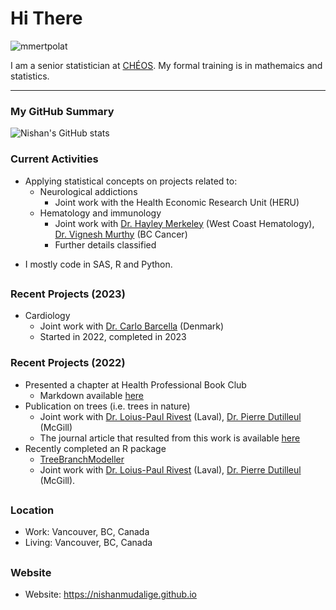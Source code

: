 # Hi There

<p align="left"> <img src="https://komarev.com/ghpvc/?username=nishanmudalige&label=Profile%20views&color=0e75b6&style=flat" alt="mmertpolat" /> </p>

I am a senior statistician at [CHÉOS](https://www.cheos.ubc.ca/). My formal training is in mathemaics and statistics.

---

### My GitHub Summary

![Nishan's GitHub stats](https://github-readme-stats.vercel.app/api?username=nishanmudalige)

### Current Activities
- Applying statistical concepts on projects related to:
   - Neurological addictions
      - Joint work with the Health Economic Research Unit (HERU)
   - Hematology and immunology
      - Joint work with [Dr. Hayley Merkeley](https://covid19.research.ubc.ca/people/hayley-merkeley) (West Coast Hematology), [Dr. Vignesh Murthy](https://doctors.cpso.on.ca/DoctorDetails/Murthy-Vignesh/0310224-109098) (BC Cancer)
      - Further details classified
<!--
- Other porjects
   - Environmental outreach
      - Joint work with provincial health services (Social committee)
-->
- I mostly code in SAS, R and Python.


##

### Recent Projects (2023)
   - Cardiology
      - Joint work with [Dr. Carlo Barcella](https://esc365.escardio.org/person/477456) (Denmark)
      - Started in 2022, completed in 2023

### Recent Projects (2022)
- Presented a chapter at Health Professional Book Club
   - Markdown available [here](https://github.com/nishanmudalige/BookClubCVExample)
- Publication on trees (i.e. trees in nature)
   - Joint work with [Dr. Loius-Paul Rivest](https://www.mat.ulaval.ca/lrivest/louis-paul-rivest/) (Laval), [Dr. Pierre Dutilleul](https://www.mcgill.ca/plant/faculty/dutilleul) (McGill)
   - The journal article that resulted from this work is available [here](https://journals.plos.org/plosone/article?id=10.1371/journal.pone.0274168)
    <!-- Further details after embargo is lefted by the publisher. -->
- Recently completed an R package
   - [TreeBranchModeller](https://github.com/nishanmudalige/TreeBranchModeller)
   - Joint work with [Dr. Loius-Paul Rivest](https://www.mat.ulaval.ca/lrivest/louis-paul-rivest/) (Laval), [Dr. Pierre Dutilleul](https://www.mcgill.ca/plant/faculty/dutilleul) (McGill).
<!--
- More details on my personal website (please see below).
-->

##
### Location
- Work: Vancouver, BC, Canada
- Living: Vancouver, BC, Canada

##
<!-- ### Contact Details -->
### Website
<!-- - Email: nishan [dot] mudalige [at] gmail [dot] com -->
- Website: https://nishanmudalige.github.io

<!--
### Challenge Problem (with Reward)
- I will buy a beer for anyone who can help me solve the following challenge problem. All conditions must be met.
   1. Read a password protected Excel file (.xlsx) in either R or Python 3.
   2. Any libraries or packages loaded can only depend on Java 1.8 or older.
   3. No other manipulation of the file is allowed (for example, you're not allowed to unzip the excel file, manipulate the XML embedded into it etc.).
- Bonus beer if this problem can be solved without using a library dependant on Java.
-->

<!--

### Installing neo vim
### Considering using copilot AI

### Hi there 👋

### I am
- 🔭 Currently applying statistical concepts on projects related to: 
   - 🦠 SARS‑CoV‑2 virus (i.e. the virus that causes Covid-19)
   - 🩸 Hematology
- 🌱 Currently learning epidemiology.


### Contact Details
- 📫 Email: nishan [dot] mudalige [at] gmail [dot] com
- 🌐 Website: https://nishanmudalige.github.io

### Colaborations
- 🤔 I’m currently looking for help with PHP.

- 🧠 Practicing with [GitHub Copilot Ai](https://marketplace.visualstudio.com/items?itemName=GitHub.copilot "GitHub Copilot")
-->

<!--
**nishanmudalige/nishanmudalige** is a ✨ _special_ ✨ repository because its `README.md` (this file) appears on your GitHub profile.

Here are some ideas to get you started:

- 🔭 I’m currently working on ...
- 🌱 I’m currently learning ...
- 👯 I’m looking to collaborate on ...
- 🤔 I’m looking for help with ...
- 💬 Ask me about ...
- 📫 How to reach me: ...
- 😄 Pronouns: ...
- ⚡ Fun fact: ...
-->
